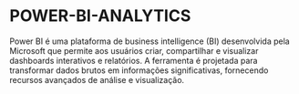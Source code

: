 # POWER-BI-ANALYTICS
Power BI é uma plataforma de business intelligence (BI) desenvolvida pela Microsoft que permite aos usuários criar, compartilhar e visualizar dashboards interativos e relatórios. A ferramenta é projetada para transformar dados brutos em informações significativas, fornecendo recursos avançados de análise e visualização.
